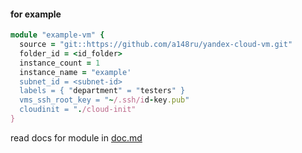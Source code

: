 #### for example

```rb
module "example-vm" {
  source = "git::https://github.com/a148ru/yandex-cloud-vm.git"
  folder_id = <id_folder>
  instance_count = 1
  instance_name = "example'
  subnet_id = <subnet-id>
  labels = { "department" = "testers" }
  vms_ssh_root_key = "~/.ssh/id-key.pub"
  cloudinit = "./cloud-init"
} 
```
read docs for module in [doc.md](./doc.md)
